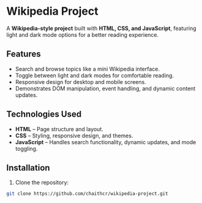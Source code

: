 # Wikipedia Project

A **Wikipedia-style project** built with **HTML, CSS, and JavaScript**, featuring light and dark mode options for a better reading experience.  

## Features
- Search and browse topics like a mini Wikipedia interface.
- Toggle between light and dark modes for comfortable reading.
- Responsive design for desktop and mobile screens.
- Demonstrates DOM manipulation, event handling, and dynamic content updates.

## Technologies Used
- **HTML** – Page structure and layout.
- **CSS** – Styling, responsive design, and themes.
- **JavaScript** – Handles search functionality, dynamic updates, and mode toggling.

## Installation
1. Clone the repository:  
```bash
git clone https://github.com/chaithcr/wikipedia-project.git

